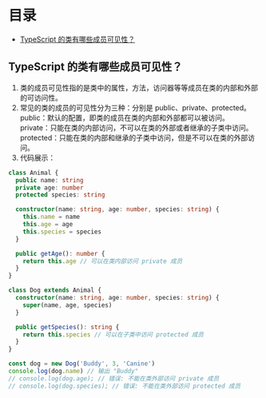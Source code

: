 # 目录

- [TypeScript 的类有哪些成员可见性？](##1)

## TypeScript 的类有哪些成员可见性？

1. 类的成员可见性指的是类中的属性，方法，访问器等等成员在类的内部和外部的可访问性。
2. 常见的类的成员的可见性分为三种：分别是 public、private、protected。
   public：默认的配置，即类的成员在类的内部和外部都可以被访问。
   private：只能在类的内部访问，不可以在类的外部或者继承的子类中访问。
   protected：只能在类的内部和继承的子类中访问，但是不可以在类的外部访问。
3. 代码展示：

```ts
class Animal {
  public name: string
  private age: number
  protected species: string

  constructor(name: string, age: number, species: string) {
    this.name = name
    this.age = age
    this.species = species
  }

  public getAge(): number {
    return this.age // 可以在类内部访问 private 成员
  }
}

class Dog extends Animal {
  constructor(name: string, age: number, species: string) {
    super(name, age, species)
  }

  public getSpecies(): string {
    return this.species // 可以在子类中访问 protected 成员
  }
}

const dog = new Dog('Buddy', 3, 'Canine')
console.log(dog.name) // 输出 "Buddy"
// console.log(dog.age); // 错误: 不能在类外部访问 private 成员
// console.log(dog.species); // 错误: 不能在类外部访问 protected 成员
```
